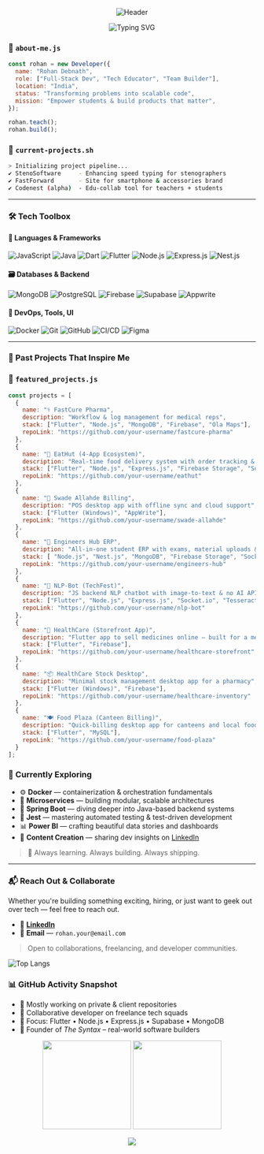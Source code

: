 <p align="center">
  <img src="https://capsule-render.vercel.app/api?type=venom&height=300&color=gradient&text=Hey%20there%20👋,%20I'm%20Rohan%20Debnath&textBg=false&reversal=false&animation=twinkling&desc=🚀%20Full-Stack%20Developer%20|%20📚%20Tech%20Trainer%20|%20🔧%20Team%20Builder%20|%20🇮🇳%20India&fontAlign=50&descAlignY=83&fontSize=50" alt="Header" />
</p>

<p align="center">
  <img src="https://readme-typing-svg.demolab.com?font=Bitcount+Prop+Single&size=30&pause=1000&color=00F771&center=true&vCenter=true&random=true&width=800&lines=%F0%9F%91%A8%E2%80%8D%F0%9F%92%BB+Full-Stack+Developer+%26+Tech+Mentor++;%F0%9F%9A%80+Flutter+%7C+Node.js+%7C+MongoDB+Specialist++;%F0%9F%92%A1+Founder+of+The+Syntax+%E2%80%93+Real+World+Builders+;%F0%9F%93%A6+Shipping+Products+that+Actually+Scale;%F0%9F%A4%9D+Let's+Collaborate+and+Innovate!" alt="Typing SVG" />
</p>


### 🧠 `about-me.js`
```js
const rohan = new Developer({
  name: "Rohan Debnath",
  role: ["Full-Stack Dev", "Tech Educator", "Team Builder"],
  location: "India",
  status: "Transforming problems into scalable code",
  mission: "Empower students & build products that matter",
});

rohan.teach();
rohan.build();
```

### 🔧 `current-projects.sh`
```bash
> Initializing project pipeline...
✔️ StenoSoftware     - Enhancing speed typing for stenographers
✔️ FastForward       - Site for smartphone & accessories brand
✔️ Codenest (alpha)  - Edu-collab tool for teachers + students
```

---

### 🛠️ Tech Toolbox

#### 🧩 Languages & Frameworks
![JavaScript](https://img.shields.io/badge/-JavaScript-F7DF1E?style=flat&logo=javascript&logoColor=black)
![Java](https://img.shields.io/badge/-Java-ED8B00?style=flat&logo=java&logoColor=white)
![Dart](https://img.shields.io/badge/-Dart-0175C2?style=flat&logo=dart&logoColor=white)
![Flutter](https://img.shields.io/badge/-Flutter-02569B?style=flat&logo=flutter&logoColor=white)
![Node.js](https://img.shields.io/badge/-Node.js-339933?style=flat&logo=node.js&logoColor=white)
![Express.js](https://img.shields.io/badge/-Express.js-000?style=flat&logo=express&logoColor=white)
![Nest.js](https://img.shields.io/badge/-Nest.js-E0234E?style=flat&logo=nestjs&logoColor=white)

#### 🗃️ Databases & Backend
![MongoDB](https://img.shields.io/badge/-MongoDB-47A248?style=flat&logo=mongodb&logoColor=white)
![PostgreSQL](https://img.shields.io/badge/-PostgreSQL-336791?style=flat&logo=postgresql&logoColor=white)
![Firebase](https://img.shields.io/badge/-Firebase-FFCA28?style=flat&logo=firebase&logoColor=black)
![Supabase](https://img.shields.io/badge/-Supabase-3ECF8E?style=flat&logo=supabase&logoColor=white)
![Appwrite](https://img.shields.io/badge/-Appwrite-F02E65?style=flat&logo=appwrite&logoColor=white)

#### 🔧 DevOps, Tools, UI
![Docker](https://img.shields.io/badge/-Docker-2496ED?style=flat&logo=docker&logoColor=white)
![Git](https://img.shields.io/badge/-Git-F05032?style=flat&logo=git&logoColor=white)
![GitHub](https://img.shields.io/badge/-GitHub-181717?style=flat&logo=github&logoColor=white)
![CI/CD](https://img.shields.io/badge/-GitHub_Actions-2088FF?style=flat&logo=github-actions&logoColor=white)
![Figma](https://img.shields.io/badge/-Figma-F24E1E?style=flat&logo=figma&logoColor=white)

---

### 🧪 Past Projects That Inspire Me

### 🧠 `featured_projects.js`
```js
const projects = [
  {
    name: "⚕️ FastCure Pharma",
    description: "Workflow & log management for medical reps",
    stack: ["Flutter", "Node.js", "MongoDB", "Firebase", "Ola Maps"],
    repoLink: "https://github.com/your-username/fastcure-pharma"
  },
  {
    name: "🍴 EatHut (4-App Ecosystem)",
    description: "Real-time food delivery system with order tracking & notifications",
    stack: ["Flutter", "Node.js", "Express.js", "Firebase Storage", "Socket.io", "Render", "MongoDB", "Socket.io", "Google Maps", "Render"],
    repoLink: "https://github.com/your-username/eathut"
  },
  {
    name: "🧾 Swade Allahde Billing",
    description: "POS desktop app with offline sync and cloud support",
    stack: ["Flutter (Windows)", "AppWrite"],
    repoLink: "https://github.com/your-username/swade-allahde"
  },
  {
    name: "🏫 Engineers Hub ERP",
    description: "All-in-one student ERP with exams, material uploads & chat",
    stack: [ "Node.js", "Nest.js", "MongoDB", "Firebase Storage", "Socket.io"],
    repoLink: "https://github.com/your-username/engineers-hub"
  },
  {
    name: "🤖 NLP-Bot (TechFest)",
    description: "JS backend NLP chatbot with image-to-text & no AI APIs — uses Socket.io for real-time chat",
    stack: ["Flutter", "Node.js", "Express.js", "Socket.io", "Tesseract.js"],
    repoLink: "https://github.com/your-username/nlp-bot"
  },
  {
    name: "💊 HealthCare (Storefront App)",
    description: "Flutter app to sell medicines online — built for a medical store",
    stack: ["Flutter", "Firebase"],
    repoLink: "https://github.com/your-username/healthcare-storefront"
  },
  {
    name: "📦 HealthCare Stock Desktop",
    description: "Minimal stock management desktop app for a pharmacy",
    stack: ["Flutter (Windows)", "Firebase"],
    repoLink: "https://github.com/your-username/healthcare-inventory"
  },
  {
    name: "🍽️ Food Plaza (Canteen Billing)",
    description: "Quick-billing desktop app for canteens and local food stalls",
    stack: ["Flutter", "MySQL"],
    repoLink: "https://github.com/your-username/food-plaza"
  }
];
```

### 🚀 Currently Exploring

- ⚙️ **Docker** — containerization & orchestration fundamentals  
- 🧩 **Microservices** — building modular, scalable architectures  
- 🌱 **Spring Boot** — diving deeper into Java-based backend systems  
- 🧪 **Jest** — mastering automated testing & test-driven development  
- 📊 **Power BI** — crafting beautiful data stories and dashboards  
- 🎥 **Content Creation** — sharing dev insights on [LinkedIn](https://linkedin.com/in/rohan-debnath-03410a253/)

> 🧠 Always learning. Always building. Always shipping.


---

### 📬 Reach Out & Collaborate

Whether you're building something exciting, hiring, or just want to geek out over tech — feel free to reach out.

- 💼 [**LinkedIn**](https://linkedin.com/in/rohan-debnath-03410a253/)  
- 📧 **Email** — `rohan.your@email.com`  

> Open to collaborations, freelancing, and developer communities.

![Top Langs](https://github-readme-stats.vercel.app/api/top-langs/?username=RoH0HaN&hide_progress=true)

### 📊 GitHub Activity Snapshot

- 🔐 Mostly working on private & client repositories
- 👥 Collaborative developer on freelance tech squads
- 🧠 Focus: Flutter • Node.js • Express.js • Supabase • MongoDB
- 💼 Founder of *The Syntax* – real-world software builders


<p align="center">
  <img src="https://github-readme-stats.vercel.app/api?username=RoH0HaN&show_icons=true&theme=tokyonight&count_private=true" height="180" />
  <img src="https://github-readme-streak-stats.herokuapp.com?user=RoH0HaN&theme=tokyonight&hide_border=false&count_private=true" height="180" />
</p>

<p align="center">
  <img src="https://capsule-render.vercel.app/api?type=waving&color=0:00c6ff,100:0072ff&height=100&section=footer"/>
</p>
